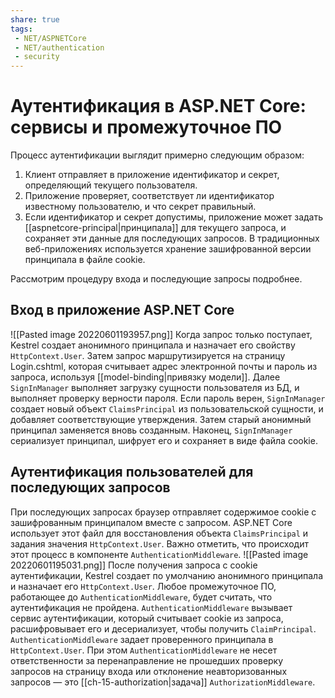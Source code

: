 ```yaml
---
share: true
tags:
 - NET/ASPNETCore
 - NET/authentication
 - security
---
```

# Аутентификация в ASP.NET Core: сервисы и промежуточное ПО
Процесс аутентификации выглядит примерно следующим образом:
1. Клиент отправляет в приложение идентификатор и секрет, определяющий текущего пользователя.
2. Приложение проверяет, соответствует ли идентификатор известному пользователю, и что секрет правильный.
3. Если идентификатор и секрет допустимы, приложение может задать [[aspnetcore-principal|принципала]] для текущего запроса, и сохраняет эти данные для последующих запросов. В традиционных веб-приложениях используется хранение зашифрованной версии принципала в файле cookie.

Рассмотрим процедуру входа и последующие запросы подробнее.
## Вход в приложение ASP.NET Core
![[Pasted image 20220601193957.png]]
Когда запрос только поступает, Kestrel создает анонимного принципала и назначает его свойству `HttpContext.User`. Затем запрос маршрутизируется на страницу Login.cshtml, которая считывает адрес электронной почты и пароль из запроса, используя [[model-binding|привязку модели]].
Далее `SignInManager` выполняет загрузку сущности пользователя из БД, и выполняет проверку верности пароля. 
Если пароль верен, `SignInManager` создает новый объект `ClaimsPrincipal` из пользовательской сущности, и добавляет соответствующие утверждения. Затем старый анонимный принципал заменяется вновь созданным.
Наконец, `SignInManager` сериализует принципал, шифрует его и сохраняет в виде файла cookie.
## Аутентификация пользователей для последующих запросов
При последующих запросах браузер отправляет содержимое cookie с зашифрованным принципалом вместе с запросом.
ASP.NET Core использует этот файл для восстановления объекта `ClaimsPrincipal` и задания значения `HttpContext.User`. Важно отметить, что происходит этот процесс в компоненте `AuthenticationMiddleware`.
![[Pasted image 20220601195031.png]]
После получения запроса с cookie аутентификации, Kestrel создает по умолчанию анонимного принципала и назначает его `HttpContext.User`. Любое промежуточное ПО, работающее до `AuthenticationMiddleware`, будет считать, что аутентификация не пройдена.
`AuthenticationMiddleware` вызывает сервис аутентификации, который считывает cookie из запроса, расшифровывает его и десериализует, чтобы получить `ClaimPrincipal`. `AuthenticationMiddleware` задает проверенного принципала в `HttpContext.User`.
При этом `AuthenticationMiddleware` не несет ответственности за перенаправление не прошедших проверку запросов на страницу входа или отклонение неавторизованных запросов — это [[ch-15-authorization|задача]] `AuthorizationMiddleware`.

